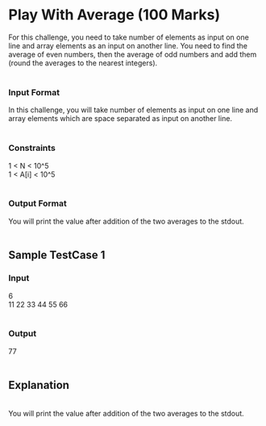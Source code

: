# Play With Average (100 Marks)<br/>
For this challenge, you need to take number of elements as input on one line and array elements as an input on another line. You need to find the average of even numbers, then the average of odd numbers and add them (round the averages to the nearest integers).<br/>
<br/>
### Input Format<br/>
In this challenge, you will take number of elements as input on one line and array elements which are space separated as input on another line. <br/>
<br/>
### Constraints<br/>
1 < N < 10^5<br/>
1 < A[i] < 10^5<br/>
<br/>
### Output Format<br/>
You will print the value after addition of the two averages to the stdout. <br/>
<br/>
## Sample TestCase 1<br/>
### Input<br/>
6<br/>
11 22 33 44 55 66<br/>
<br/>
### Output<br/>
77<br/>
<br/>
## Explanation<br/>
<br/>
You will print the value after addition of the two averages to the stdout. <br/>